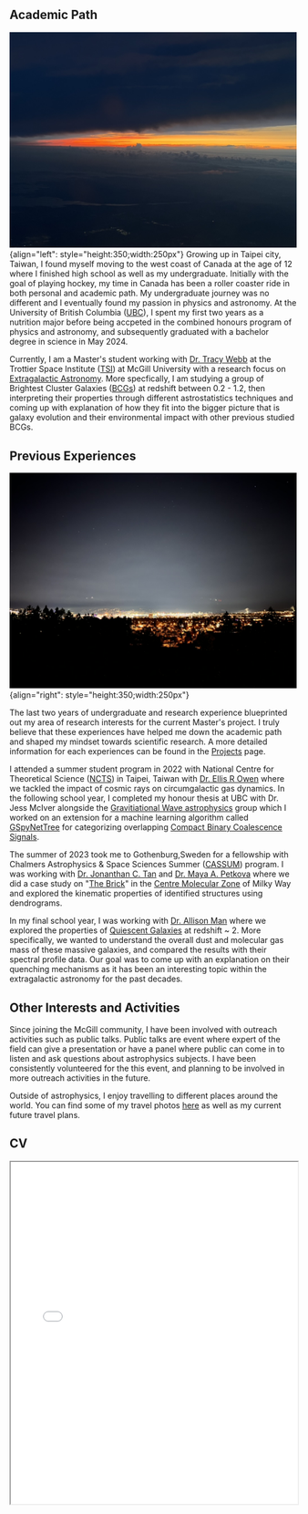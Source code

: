 ## Academic Path
![Sunset (Sweden)](../media/C92E3931-E1EF-4363-B7FD-C4DD7BBD483E_1_105_c.jpeg "Beautiful Sunset over Molndal"){align="left": style="height:350;width:250px"}
Growing up in Taipei city, Taiwan, I found myself moving to the west coast of Canada at the age of 12 where I finished high school as well as my undergraduate. Initially with the goal of playing hockey, my time in Canada has been a roller coaster ride in both personal and academic path. My undergraduate journey was no different and I eventually found my passion in physics and astronomy. At the University of British Columbia ([UBC](https://www.ubc.ca)), I spent my first two years as a nutrition major before being accpeted in the combined honours program of physics and astronomy, and subsequently graduated with a bachelor degree in science in May 2024.

Currently, I am a Master's student working with [Dr. Tracy Webb](https://www.physics.mcgill.ca/~webb/) at the Trottier Space Institute ([TSI](https://tsi.mcgill.ca)) at McGill University with a research focus on [Extragalactic Astronomy](https://en.wikipedia.org/wiki/Extragalactic_astronomy). More specfically, I am studying a group of Brightest Cluster Galaxies ([BCGs](https://en.wikipedia.org/wiki/Brightest_cluster_galaxy)) at redshift between 0.2 - 1.2, then interpreting their properties through different astrostatistics techniques and coming up with explanation of how they fit into the bigger picture that is galaxy evolution and their environmental impact with other previous studied BCGs.



## Previous Experiences
![Night Time View](../media/8815CA16-C8E3-4DAD-93BB-8F0E475B5284_1_105_c.jpeg "Nightview over Queen Elizabeth Park"){align="right": style="height:350;width:250px"}

The last two years of undergraduate and research experience blueprinted out my area of research interests for the current Master's project. I truly believe that these experiences have helped me down the academic path and shaped my mindset towards scientific research. A more detailed information for each experiences can be found in the [Projects](../projects/index.md) page.

I attended a summer student program in 2022 with National Centre for Theoretical Science ([NCTS](https://nctstca.github.io/events/202207-tcassp/)) in Taipei, Taiwan with [Dr. Ellis R Owen](https://www.ellisowen.org/bio) where we tackled the impact of cosmic rays on circumgalactic gas dynamics. In the following school year, I completed my honour thesis at UBC with Dr. Jess McIver alongside the [Gravitiational Wave astrophysics](https://gravitational-waves.phas.ubc.ca) group which I worked on an extension for a machine learning algorithm called [GSpyNetTree](https://arxiv.org/abs/2304.09977) for categorizing overlapping [Compact Binary Coalescence Signals](http://www.scholarpedia.org/article/Gravitational_Waves:_Science_with_Compact_Binary_Coalescences). 

The summer of 2023 took me to Gothenburg,Sweden for a fellowship with Chalmers Astrophysics & Space Sciences Summer ([CASSUM](http://cosmicorigins.space/cassum-vico23)) program. I was working with [Dr. Jonanthan C. Tan](https://research.chalmers.se/en/person/tanj) and [Dr. Maya A. Petkova](https://mayapetkova32.wordpress.com) where we did a case study on "[The Brick](https://www.mpg.de/18032309/a-bubble-in-the-brick)" in the [Centre Molecular Zone](https://en.wikipedia.org/wiki/Central_Molecular_Zone) of Milky Way and explored the kinematic properties of identified structures using dendrograms. 

In my final school year, I was working with [Dr. Allison Man](https://phas.ubc.ca/users/allison-man) where we explored the properties of [Quiescent Galaxies](https://en.wikipedia.org/wiki/Quenching_(astronomy)) at redshift ~ 2. More specifically, we wanted to understand the overall dust and molecular gas mass of these massive galaxies, and compared the results with their spectral profile data. Our goal was to come up with an explanation on their quenching mechanisms as it has been an interesting topic within the extragalactic astronomy for the past decades.



## Other Interests and Activities

Since joining the McGill community, I have been involved with outreach activities such as public talks. Public talks are event where expert of the field can give a presentation or have a panel where public can come in to listen and ask questions about astrophysics subjects. I have been consistently volunteered for the this event, and planning to be involved in more outreach activities in the future.

Outside of astrophysics, I enjoy travelling to different places around the world. You can find some of my travel photos [here](./travel.md) as well as my current future travel plans.



## CV

<!-- How to embed a PDF -->
<iframe width="100%" height="600" src="./media/Curriculum Vitae - Fall 2024.pdf">